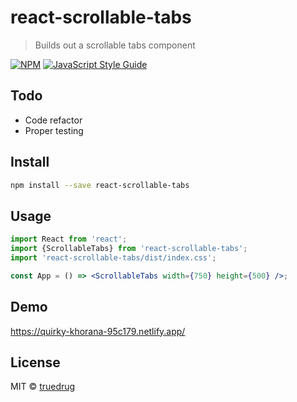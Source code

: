 # react-scrollable-tabs

> Builds out a scrollable tabs component

[![NPM](https://img.shields.io/npm/v/react-scrollable-tabs.svg)](https://www.npmjs.com/package/react-scrollable-tabs) [![JavaScript Style Guide](https://img.shields.io/badge/code_style-standard-brightgreen.svg)](https://standardjs.com)

## Todo

- Code refactor
- Proper testing

## Install

```bash
npm install --save react-scrollable-tabs
```

## Usage

```jsx
import React from 'react';
import {ScrollableTabs} from 'react-scrollable-tabs';
import 'react-scrollable-tabs/dist/index.css';

const App = () => <ScrollableTabs width={750} height={500} />;
```

## Demo

https://quirky-khorana-95c179.netlify.app/

## License

MIT © [truedrug](https://github.com/truedrug)
